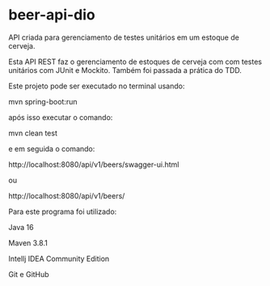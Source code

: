 # beer-api-dio
API criada para gerenciamento de testes unitários em um estoque de cerveja.


Esta API REST faz o gerenciamento de estoques de cerveja com com testes unitários com JUnit e Mockito. Também foi passada a prática do TDD.

Este projeto pode ser executado no terminal usando:


mvn spring-boot:run


após isso executar o comando:


mvn clean test


e em seguida o comando:


http://localhost:8080/api/v1/beers/swagger-ui.html

ou

http://localhost:8080/api/v1/beers/

Para este programa foi utilizado:

Java 16

Maven 3.8.1

Intellj IDEA Community Edition

Git e GitHub
